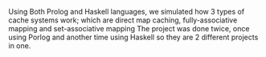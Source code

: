 Using Both Prolog and Haskell languages, we simulated how 3 types of cache systems work; which are direct map caching, fully-associative mapping and set-associative mapping
The project was done twice, once using Porlog and another time using Haskell so they are 2 different projects in one.
